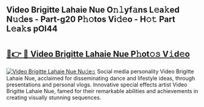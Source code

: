 ## Video Brigitte Lahaie Nue O𝚗𝚕yf𝚊ns L𝚎a𝚔ed N𝚞𝚍es - Part-g20 P𝚑𝚘tos Vi𝚍𝚎o - H𝚘𝚝 Part L𝚎a𝚔s pOI44

# <h2><a href="http://kf5bbvo.oniu.top/?m=Video+Brigitte+Lahaie+Nue">🔗👉 🔴 Video Brigitte Lahaie Nue P𝚑ot𝚘𝚜 V𝚒d𝚎o</a></h2>

[![Video Brigitte Lahaie Nue Nu𝚍e𝚜](https://i.imgur.com/0qMVB7G.gif)](http://kf5bbvo.oniu.top/?m=Video+Brigitte+Lahaie+Nue)
Social media personality Video Brigitte Lahaie Nue, acclaimed for disseminating dance and lifestyle ideas, through presentations and personal vlogs. Innovative special effects artist Video Brigitte Lahaie Nue, famed for their remarkable abilities and achievements in creating visually stunning sequences.  
